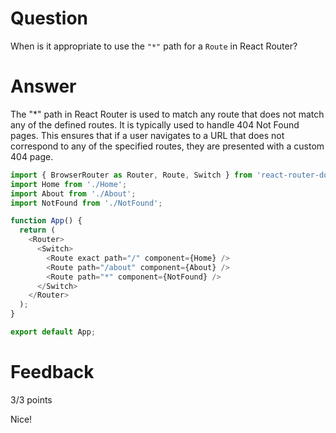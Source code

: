 # Question

When is it appropriate to use the `"*"` path for a `Route` in React Router?

# Answer
The "*" path in React Router is used to match any route that does not match any of the defined routes. It is typically used to handle 404 Not Found pages. This ensures that if a user navigates to a URL that does not correspond to any of the specified routes, they are presented with a custom 404 page.
```js
import { BrowserRouter as Router, Route, Switch } from 'react-router-dom';
import Home from './Home';
import About from './About';
import NotFound from './NotFound';

function App() {
  return (
    <Router>
      <Switch>
        <Route exact path="/" component={Home} />
        <Route path="/about" component={About} />
        <Route path="*" component={NotFound} />
      </Switch>
    </Router>
  );
}

export default App;
```
# Feedback

3/3 points

Nice!